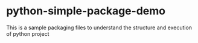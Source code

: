 # python-simple-package-demo
This is a sample packaging files to understand the structure and execution of python project
